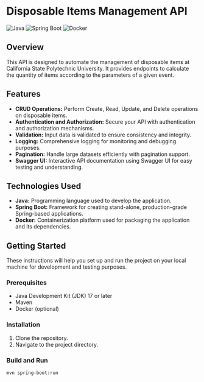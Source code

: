 # Disposable Items Management API

![Java](https://img.shields.io/badge/Java-11-orange?style=for-the-badge&logo=java)
![Spring Boot](https://img.shields.io/badge/Spring%20Boot-2.5.4-brightgreen?style=for-the-badge&logo=spring)
![Docker](https://img.shields.io/badge/Docker-20.10.8-blue?style=for-the-badge&logo=docker)

## Overview
This API is designed to automate the management of disposable items at California State Polytechnic University. It provides endpoints to calculate the quantity of items according to the parameters of a given event.

## Features
- **CRUD Operations:** Perform Create, Read, Update, and Delete operations on disposable items.
- **Authentication and Authorization:** Secure your API with authentication and authorization mechanisms.
- **Validation:** Input data is validated to ensure consistency and integrity.
- **Logging:** Comprehensive logging for monitoring and debugging purposes.
- **Pagination:** Handle large datasets efficiently with pagination support.
- **Swagger UI:** Interactive API documentation using Swagger UI for easy testing and understanding.

## Technologies Used
- **Java:** Programming language used to develop the application.
- **Spring Boot:** Framework for creating stand-alone, production-grade Spring-based applications.
- **Docker:** Containerization platform used for packaging the application and its dependencies.

## Getting Started
These instructions will help you set up and run the project on your local machine for development and testing purposes.

### Prerequisites
- Java Development Kit (JDK) 17 or later
- Maven
- Docker (optional)

### Installation
1. Clone the repository.
2. Navigate to the project directory.

### Build and Run
```bash
mvn spring-boot:run
